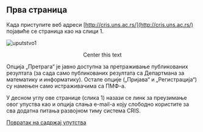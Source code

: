 ## Прва страница

Када приступите веб адреси [http://cris.uns.ac.rs/](http://cris.uns.ac.rs/) појавиће се страница као на слици 1.

![uputstvo1](https://user-images.githubusercontent.com/6672069/146441802-ce7874a7-c03f-4879-bb47-03b506a1a163.PNG)
<p style="text-align:center">Center this text</p>

Опција „Претрага“ је јавно доступна за претраживање публикованих резултата (за сада
само публикованих резултата са Департмана за математику и информатику). Остале
опције („Пријава“ и „Регистрација“) су намењен само истраживачима са ПМФ-а.

У десном углу ове странице (слика 1) назази се линк за преузимање овог упуства као и
опција слања e-mail-а коју слободно користите за сва додатна питања развојном тиму
система CRIS.

[Повратак на садржај упутства](uputstvo.md#садржај)
